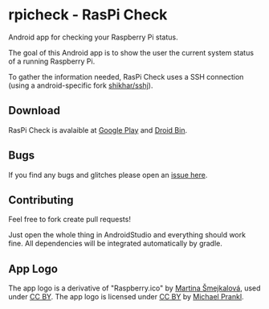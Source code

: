 rpicheck - RasPi Check
========

Android app for checking your Raspberry Pi status.

The goal of this Android app is to show the user the current system status of a running Raspberry Pi.

To gather the information needed, RasPi Check uses a SSH connection (using a android-specific fork [shikhar/sshj](https://github.com/shikhar/sshj)).

Download
------------
RasPi Check is avalaible at [Google Play](https://play.google.com/store/apps/details?id=de.eidottermihi.raspicheck) and [Droid Bin](http://www.droidbin.com/p19flrc15e1f071d8fs9d7ih1i8i3).


Bugs
------------
If you find any bugs and glitches please open an [issue here](https://github.com/eidottermihi/rpicheck/issues).


Contributing
------------
Feel free to fork create pull requests!

Just open the whole thing in AndroidStudio and everything should work fine.
All dependencies will be integrated automatically by gradle.

App Logo
------------
The app logo is a derivative of "Raspberry.ico" by [Martina Šmejkalová](http://www.sireasgallery.com/), used under [CC BY](http://creativecommons.org/licenses/by/2.0/). The app logo is licensed under [CC BY](http://creativecommons.org/licenses/by/2.0/) by [Michael Prankl](https://github.com/eidottermihi).
